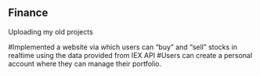 ## Finance
Uploading my old projects

#Implemented a website via which users can “buy” and “sell” stocks in realtime using the data provided from IEX API
#Users can create a personal account where they can manage their portfolio.
